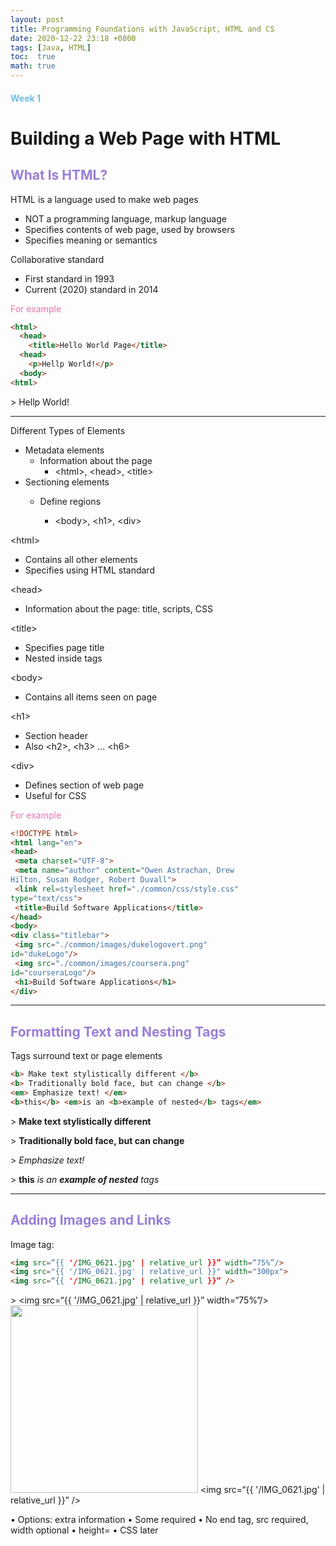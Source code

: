 ```yaml
---
layout: post
title: Programming Foundations with JavaScript, HTML and CS
date: 2020-12-22 23:18 +0800
tags: [Java, HTML]
toc:  true
math: true
---
```


<!-- Global site tag (gtag.js) - Google Analytics -->
  <script async src="https://www.googletagmanager.com/gtag/js?id=G-TG0XJZG53F"></script>
  <script>
    window.dataLayer = window.dataLayer || [];
    function gtag(){dataLayer.push(arguments);}
    gtag('js', new Date());

    gtag('config', 'G-TG0XJZG53F');
  </script>

#### <font color= 6FBCE1>Week 1</font>

# Building a Web Page with HTML

## <font color= 977FD7>What Is HTML?</font>

HTML is a language used to make web pages
- NOT a programming language, markup language
- Specifies contents of web page, used by browsers
- Specifies meaning or semantics

Collaborative standard
- First standard in 1993
- Current (2020) standard in 2014

<font color= E675A7> For example</font>

```html
<html>
  <head>
    <title>Hello World Page</title>
  <head>
    <p>Hellp World!</p>
  <body>
<html>
```
\> Hellp World!

---

Different Types of Elements
- Metadata elements
  - Information about the page
    - \<html>, \<head>, \<title>
- Sectioning elements
  - Define regions

    - \<body>, \<h1>, \<div>

\<html>
- Contains all other elements
- Specifies using HTML standard

\<head>
- Information about the page: title, scripts, CSS

\<title>
- Specifies page title
- Nested inside <head> </head> tags

\<body>
- Contains all items seen on page

\<h1>
- Section header
- Also \<h2>, \<h3> ... \<h6>

\<div>
- Defines section of web page
- Useful for CSS

<font color= E675A7> For example</font>

```html
<!DOCTYPE html>
<html lang="en">
<head>
 <meta charset="UTF-8">
 <meta name="author" content="Owen Astrachan, Drew
Hilton, Susan Rodger, Robert Duvall">
 <link rel=stylesheet href="./common/css/style.css"
type="text/css">
 <title>Build Software Applications</title>
</head>
<body>
<div class="titlebar">
 <img src="./common/images/dukelogovert.png"
id="dukeLogo"/>
 <img src="./common/images/coursera.png"
id="courseraLogo"/>
 <h1>Build Software Applications</h1>
</div>
```

---

## <font color= 977FD7>Formatting Text and Nesting Tags</font>

Tags surround text or page elements
```html
<b> Make text stylistically different </b>
<b> Traditionally bold face, but can change </b>
<em> Emphasize text! </em>
<b>this</b> <em>is an <b>example of nested</b> tags</em>
```
\> <b> Make text stylistically different </b>

\> <b> Traditionally bold face, but can change </b>

\> <em> Emphasize text! </em>

\> <b>this</b> <em>is an <b>example of nested</b> tags</em>

---

## <font color= 977FD7>Adding Images and Links</font>

Image tag:
```html
<img src=“{{ '/IMG_0621.jpg' | relative_url }}” width=“75%”/>
<img src="{{ '/IMG_0621.jpg' | relative_url }}" width="300px">
<img src=“{{ '/IMG_0621.jpg' | relative_url }}” />
```
\>
<img src=“{{ '/IMG_0621.jpg' | relative_url }}” width=“75%”/>
<img src="{{ '/IMG_0621.jpg' | relative_url }}" width="300px">
<img src=“{{ '/IMG_0621.jpg' | relative_url }}” />

• Options: extra information
• Some required
• No end tag, src required, width optional
• height=
• CSS later
